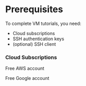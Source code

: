 # Prerequisites

To complete VM tutorials, you need:

- Cloud subscriptions
- SSH authentication keys
- (optional) SSH client

### Cloud Subscriptions

Free AWS account

[Free Azure Account]: https://azure.microsoft.com/free/?ref=microsoft.com&amp;amp;utm_source=microsoft.com&amp;amp;utm_medium=docs&amp;amp;utm_campaign=visualstudio

Free Google account
